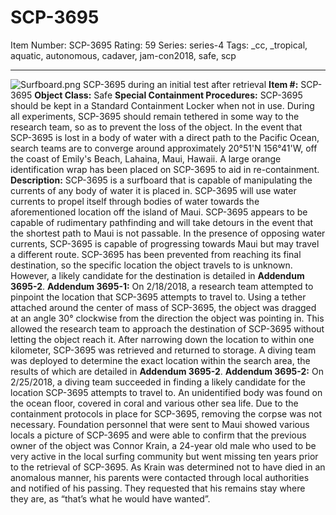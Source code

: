 # SCP-3695
Item Number: SCP-3695
Rating: 59
Series: series-4
Tags: _cc, _tropical, aquatic, autonomous, cadaver, jam-con2018, safe, scp

---

![Surfboard.png](https://scp-wiki.wdfiles.com/local--files/scp-3695/Surfboard.png)
SCP-3695 during an initial test after retrieval
**Item #:** SCP-3695
**Object Class:** Safe
**Special Containment Procedures:** SCP-3695 should be kept in a Standard Containment Locker when not in use. During all experiments, SCP-3695 should remain tethered in some way to the research team, so as to prevent the loss of the object.
In the event that SCP-3695 is lost in a body of water with a direct path to the Pacific Ocean, search teams are to converge around approximately 20°51'N 156°41'W, off the coast of Emily's Beach, Lahaina, Maui, Hawaii. A large orange identification wrap has been placed on SCP-3695 to aid in re-containment.
**Description:** SCP-3695 is a surfboard that is capable of manipulating the currents of any body of water it is placed in. SCP-3695 will use water currents to propel itself through bodies of water towards the aforementioned location off the island of Maui. SCP-3695 appears to be capable of rudimentary pathfinding and will take detours in the event that the shortest path to Maui is not passable.
In the presence of opposing water currents, SCP-3695 is capable of progressing towards Maui but may travel a different route. SCP-3695 has been prevented from reaching its final destination, so the specific location the object travels to is unknown. However, a likely candidate for the destination is detailed in **Addendum 3695-2**.
**Addendum 3695-1:** On 2/18/2018, a research team attempted to pinpoint the location that SCP-3695 attempts to travel to. Using a tether attached around the center of mass of SCP-3695, the object was dragged at an angle 30° clockwise from the direction the object was pointing in. This allowed the research team to approach the destination of SCP-3695 without letting the object reach it.
After narrowing down the location to within one kilometer, SCP-3695 was retrieved and returned to storage. A diving team was deployed to determine the exact location within the search area, the results of which are detailed in **Addendum 3695-2**.
**Addendum 3695-2:** On 2/25/2018, a diving team succeeded in finding a likely candidate for the location SCP-3695 attempts to travel to. An unidentified body was found on the ocean floor, covered in coral and various other sea life. Due to the containment protocols in place for SCP-3695, removing the corpse was not necessary.
Foundation personnel that were sent to Maui showed various locals a picture of SCP-3695 and were able to confirm that the previous owner of the object was Connor Krain, a 24-year old male who used to be very active in the local surfing community but went missing ten years prior to the retrieval of SCP-3695. As Krain was determined not to have died in an anomalous manner, his parents were contacted through local authorities and notified of his passing. They requested that his remains stay where they are, as “that’s what he would have wanted”.